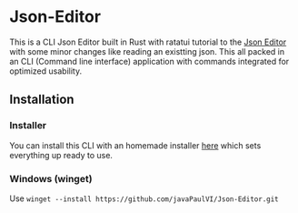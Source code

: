 # Json-Editor
 This is a CLI Json Editor built in Rust with ratatui tutorial to the [Json Editor](https://ratatui.rs/tutorials/json-editor/) with some minor changes like reading an existting json. This all packed in an CLI (Command line interface) application with commands integrated for optimized usability. 

## Installation
### Installer
You can install this CLI with an homemade installer [here](www.linkto.installer) which sets everything up ready to use.

### Windows (winget)
Use `winget --install https://github.com/javaPaulVI/Json-Editor.git`
